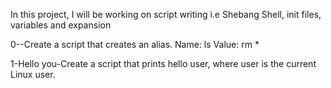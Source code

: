 In this project, I will be working on script writing i.e Shebang 
        Shell, init files, variables and expansion 
        
 0-<o>-Create a script that creates an alias. Name: ls   Value: rm *
 
 1-Hello you-Create a script that prints hello user, where user is the current Linux user.
